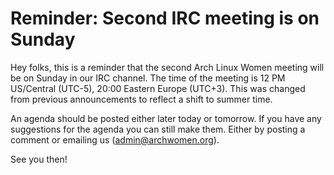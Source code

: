 # Reminder: Second IRC meeting is on Sunday

Hey folks, this is a reminder that the second Arch Linux Women meeting
will be on Sunday in our IRC channel. The time of the meeting is 12 PM
US/Central (UTC-5), 20:00 Eastern Europe (UTC+3). This was changed from
previous announcements to reflect a shift to summer time.

An agenda should be posted either later today or tomorrow. If you have
any suggestions for the agenda you can still make them. Either by
posting a comment or emailing us (<admin@archwomen.org>).

See you then!
